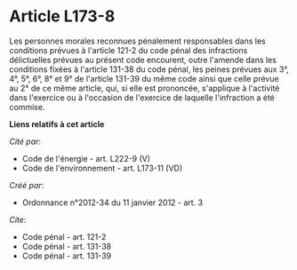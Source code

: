# Article L173-8

Les personnes morales reconnues pénalement responsables dans les conditions prévues à l'article 121-2 du code pénal des
infractions délictuelles prévues au présent code encourent, outre l'amende dans les conditions fixées à l'article 131-38 du
code pénal, les peines prévues aux 3°, 4°, 5°, 6°, 8° et 9° de l'article 131-39 du même code ainsi que celle prévue au 2° de
ce même article, qui, si elle est prononcée, s'applique à l'activité dans l'exercice ou à l'occasion de l'exercice de
laquelle l'infraction a été commise.

**Liens relatifs à cet article**

_Cité par_:

  - Code de l'énergie - art. L222-9 (V)
  - Code de l'environnement - art. L173-11 (VD)

_Créé par_:

  - Ordonnance n°2012-34 du 11 janvier 2012 - art. 3

_Cite_:

  - Code pénal - art. 121-2
  - Code pénal - art. 131-38
  - Code pénal - art. 131-39
